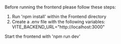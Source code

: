 Before running the frontend please follow these steps:

1. Run 'npm install' within the Frontend directory
2. Create a .env file with the following variables:
   VITE_BACKEND_URL="http://localhost:3000"

Start the frontend with 'npm run dev'
